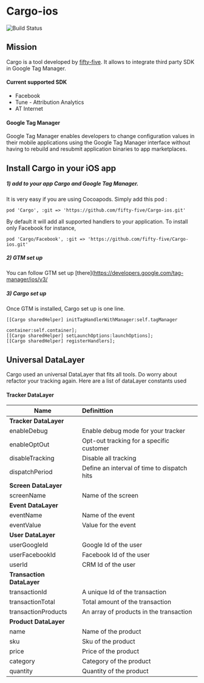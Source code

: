 # Cargo-ios

![Build Status](https://travis-ci.org/fifty-five/Cargo-ios.svg?branch=master)


## Mission
Cargo is a tool developed by [fifty-five](http://fifty-five.com).
It allows to integrate third party SDK in Google Tag Manager.

#### Current supported SDK
- Facebook
- Tune - Attribution Analytics
- AT Internet

#### Google Tag Manager
Google Tag Manager enables developers to change configuration values in their mobile applications using the Google Tag Manager interface without having to rebuild and resubmit application binaries to app marketplaces.



## Install Cargo in your iOS app

##### 1) add to your app Cargo and Google Tag Manager.
It is very easy if you are using Cocoapods.
Simply add this pod :
```
pod 'Cargo', :git => 'https://github.com/fifty-five/Cargo-ios.git'
```

By default it will add all supported handlers to your application.
To install only Facebook for instance,
```
pod 'Cargo/Facebook', :git => 'https://github.com/fifty-five/Cargo-ios.git'
```

##### 2) GTM set up
You can follow GTM set up [there](https://developers.google.com/tag-manager/ios/v3/

##### 3) Cargo set up
Once GTM is installed, Cargo set up is one line.
```
[[Cargo sharedHelper] initTagHandlerWithManager:self.tagManager
                                                  container:self.container];
[[Cargo sharedHelper] setLaunchOptions:launchOptions];
[[Cargo sharedHelper] registerHandlers];
```


## Universal DataLayer

Cargo used an universal DataLayer that fits all tools. Do worry about refactor your tracking again.
Here are a list of dataLayer constants used

#### Tracker DataLayer

| Name            | Definittion   |
|----------       |:-------------|
| **Tracker DataLayer** |
| enableDebug     |  Enable debug mode for your tracker |
| enableOptOut    |  Opt-out tracking for a specific customer |
| disableTracking |  Disable all tracking |
| dispatchPeriod   |  Define an interval of time to dispatch hits |
| **Screen DataLayer** |
| screenName     |  Name of the screen |
| **Event DataLayer** |
| eventName     |  Name of the event |
| eventValue     |  Value for the event |
| **User DataLayer** |
| userGoogleId     |  Google Id of the user |
| userFacebookId     |  Facebook Id of the user |
| userId     |  CRM Id of the user |
| **Transaction DataLayer** |
| transactionId       |  A unique Id of the transaction |
| transactionTotal    |  Total amount of the transaction |
| transactionProducts |  An array of products in the transaction |
| **Product DataLayer** |
| name                |  Name of the product |
| sku                 | Sku of the product |
| price               |  Price of the product |
| category            |  Category of the product |
| quantity            |  Quantity of the product |
